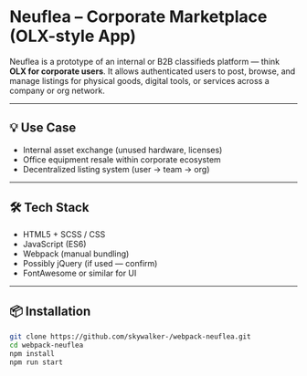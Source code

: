 # Neuflea – Corporate Marketplace (OLX-style App)

Neuflea is a prototype of an internal or B2B classifieds platform — think **OLX for corporate users**. It allows authenticated users to post, browse, and manage listings for physical goods, digital tools, or services across a company or org network.

---

## 💡 Use Case

- Internal asset exchange (unused hardware, licenses)
- Office equipment resale within corporate ecosystem
- Decentralized listing system (user → team → org)

---

## 🛠️ Tech Stack

- HTML5 + SCSS / CSS
- JavaScript (ES6)
- Webpack (manual bundling)
- Possibly jQuery (if used — confirm)
- FontAwesome or similar for UI

---

## 📦 Installation

```bash
git clone https://github.com/skywalker-/webpack-neuflea.git
cd webpack-neuflea
npm install
npm run start
